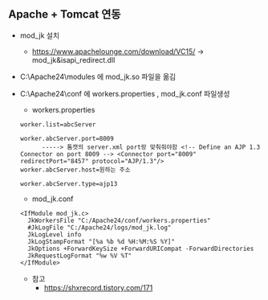 ## Apache + Tomcat 연동

* mod_jk 설치
  * https://www.apachelounge.com/download/VC15/ -> mod_jk&isapi_redirect.dll
* C:\Apache24\modules 에 mod_jk.so 파일을 옮김
* C:\Apache24\conf 에 workers.properties , mod_jk.conf 파일생성
  * workers.properties
  ```
  worker.list=abcServer
  
  worker.abcServer.port=8009 
        -----> 톰캣의 server.xml port랑 맞춰줘야함 <!-- Define an AJP 1.3 Connector on port 8009 --> <Connector port="8009" redirectPort="8457" protocol="AJP/1.3"/>
  worker.abcServer.host=원하는 주소
  
  worker.abcServer.type=ajp13
  ```
  * mod_jk.conf
  ```
  <IfModule mod_jk.c>
    JkWorkersFile "C:/Apache24/conf/workers.properties"
    #JkLogFile "C:/Apache24/logs/mod_jk.log"
    JkLogLevel info
    JkLogStampFormat "[%a %b %d %H:%M:%S %Y]"
    JkOptions +ForwardKeySize +ForwardURICompat -ForwardDirectories
    JkRequestLogFormat "%w %V %T"
  </IfModule>
  ```
  
  
  
  * 참고 
    * https://shxrecord.tistory.com/171
